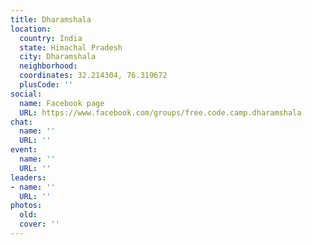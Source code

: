 ```yaml
---
title: Dharamshala
location:
  country: India
  state: Himachal Pradesh
  city: Dharamshala
  neighborhood: 
  coordinates: 32.214304, 76.319672
  plusCode: ''
social:
  name: Facebook page
  URL: https://www.facebook.com/groups/free.code.camp.dharamshala
chat:
  name: ''
  URL: ''
event:
  name: ''
  URL: ''
leaders:
- name: ''
  URL: ''
photos:
  old: 
  cover: ''
---
```

